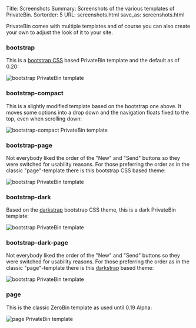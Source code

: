 Title: Screenshots
Summary: Screenshots of the various templates of PrivateBin.
Sortorder: 5
URL: screenshots.html
save_as: screenshots.html

PrivateBin comes with multiple templates and of course you can also create your own to adjust the look of it to your site.

### bootstrap

This is a [bootstrap CSS](http://getbootstrap.com/) based PrivateBin template and the default as of 0.20:

![bootstrap PrivateBin template]({filename}/img/1.0/bootstrap.png)


### bootstrap-compact

This is a slightly modified template based on the bootstrap one above. It moves some options into a drop down and the navigation floats fixed to the top, even when scrolling down:

![bootstrap-compact PrivateBin template]({filename}/img/1.0/bootstrap-compact.png)


### bootstrap-page

Not everybody liked the order of the "New" and "Send" buttons so they were switched for usability reasons. For those preferring the order as in the classic "page"-template there is this bootstrap CSS based theme:

![bootstrap PrivateBin template]({filename}/img/1.0/bootstrap-page.png)


### bootstrap-dark

Based on the [darkstrap](https://github.com/danneu/darkstrap) bootstrap CSS theme, this is a dark PrivateBin template:

![bootstrap PrivateBin template]({filename}/img/1.0/bootstrap-dark.png)


### bootstrap-dark-page

Not everybody liked the order of the "New" and "Send" buttons so they were switched for usability reasons. For those preferring the order as in the classic "page"-template there is this [darkstrap](https://github.com/danneu/darkstrap) based theme:

![bootstrap PrivateBin template]({filename}/img/1.0/bootstrap-dark-page.png)


### page

This is the classic ZeroBin template as used until 0.19 Alpha:

![page PrivateBin template]({filename}/img/1.0/page.png)
